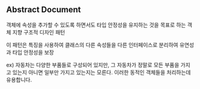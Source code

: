 ## Abstract Document
객체에 속성을 추가할 수 있도록 하면서도 타입 안정성을 유지하는 것을 목표로 하는 객체 지향 구조적 디자인 패턴

이 패턴은 특징을 사용하여 클래스의 다른 속성들을 다른 인터페이스로 분리하여 유연성과 타입 안정성을 보장

ex) 자동차는 다양한 부품들로 구성되어 있지만, 그 자동차가 정말로 모든 부품을 가지고 있는지 아니면 일부만 가지고 있는지는 모른다.
    이러한 동적인 객체들을 처리하는데 유용합니다.
